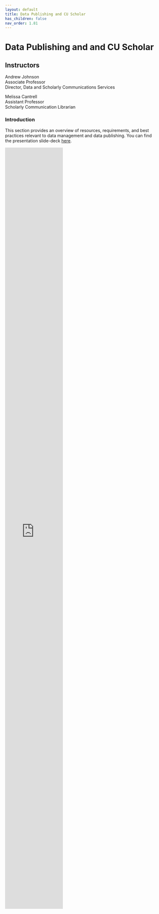 ```yaml
---
layout: default
title: Data Publishing and CU Scholar
has_children: false
nav_order: 1.81
---
```


# Data Publishing and and CU Scholar

## Instructors

Andrew Johnson  
Associate Professor  
Director, Data and Scholarly Communications Services

Melissa Cantrell  
Assistant Professor  
Scholarly Communication Librarian


### Introduction

This section provides an overview of resources, requirements, and best practices relevant to data management and data publishing. You can find the presentation slide-deck [here](https://cu-boulder-crdds.github.io/data_bootcamp/cu_scholar_publishing/cu_scholar_publishing.pdf).

<iframe src="https://cu-boulder-crdds.github.io/data_bootcamp/cu_scholar_publishing/cu_scholar_publishing.pdf" style="width: 190px; height: 2500px;" frameBorder="0"></iframe>
